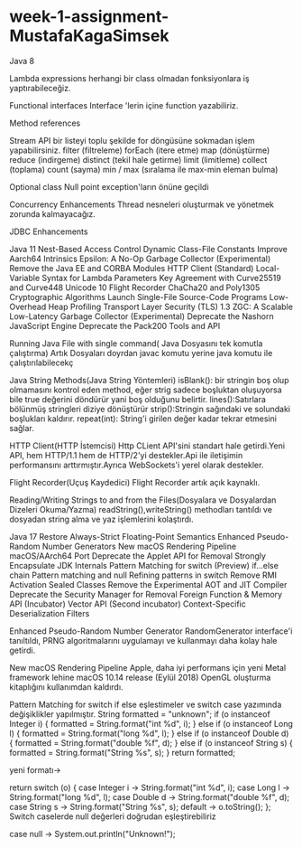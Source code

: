# week-1-assignment-MustafaKagaSimsek
Java 8

Lambda expressions
herhangi bir class olmadan fonksiyonlara iş yaptırabileceğiz.

Functional interfaces
 Interface 'lerin içine function yazabiliriz.

Method references

Stream API
bir listeyi toplu şekilde for döngüsüne sokmadan işlem yapabilirsiniz.
 filter (filtreleme)
 forEach (itere etme)
 map (dönüştürme)
 reduce (indirgeme)
 distinct (tekil hale getirme)
 limit (limitleme)
 collect (toplama)
 count (sayma)
 min / max  (sıralama ile max-min eleman bulma)

Optional class
Null point exception'ların önüne geçildi

Concurrency Enhancements
Thread nesneleri oluşturmak ve yönetmek zorunda kalmayacağız.

JDBC Enhancements 

Java 11
Nest-Based Access Control
Dynamic Class-File Constants
Improve Aarch64 Intrinsics
Epsilon: A No-Op Garbage Collector (Experimental)
Remove the Java EE and CORBA Modules
HTTP Client (Standard)
Local-Variable Syntax for Lambda Parameters
Key Agreement with Curve25519 and Curve448
Unicode 10
Flight Recorder
ChaCha20 and Poly1305 Cryptographic Algorithms
Launch Single-File Source-Code Programs
Low-Overhead Heap Profiling
Transport Layer Security (TLS) 1.3
ZGC: A Scalable Low-Latency Garbage Collector (Experimental)
Deprecate the Nashorn JavaScript Engine
Deprecate the Pack200 Tools and API

Running Java File with single command( Java Dosyasını tek komutla çalıştırma)
Artık Dosyaları doyrdan javac komutu yerine java komutu ile çalıştırılabilecekç

Java String Methods(Java String Yöntemleri)
isBlank(): bir stringin boş olup olmamasını kontrol eden method, eğer strig sadece boşluktan oluşuyorsa bile true değerini döndürür yani boş olduğunu belirtir.
lines():Satırlara bölünmüş stringleri diziye dönüştürür
strip():Stringin sağındaki ve solundaki boşlukları kaldırır.
repeat(int): String'i girilen değer kadar tekrar etmesini sağlar.

HTTP Client(HTTP İstemcisi)
Http CLient API'sini standart hale getirdi.Yeni API, hem HTTP/1.1 hem de HTTP/2'yi destekler.Api ile iletişimin performansını arttırmıştır.Ayrıca WebSockets'i yerel olarak destekler.

Flight Recorder(Uçuş Kaydedici)
Flight Recorder artık açık kaynaklı.

Reading/Writing Strings to and from the Files(Dosyalara ve Dosyalardan Dizeleri Okuma/Yazma)
readString(),writeString() methodları tantıldı ve dosyadan string alma ve yaz işlemlerini kolaştırdı.

Java 17
Restore Always-Strict Floating-Point Semantics
Enhanced Pseudo-Random Number Generators
New macOS Rendering Pipeline
macOS/AArch64 Port
Deprecate the Applet API for Removal
Strongly Encapsulate JDK Internals
Pattern Matching for switch (Preview)
 if…else chain
 Pattern matching and null
 Refining patterns in switch
Remove RMI Activation
Sealed Classes
Remove the Experimental AOT and JIT Compiler
Deprecate the Security Manager for Removal
Foreign Function & Memory API (Incubator)
Vector API (Second incubator)
Context-Specific Deserialization Filters


Enhanced Pseudo-Random Number Generator
RandomGenerator interface'i tanıltıldı, PRNG algoritmalarını uygulamayı ve kullanmayı daha kolay hale getirdi.

New macOS Rendering Pipeline
Apple, daha iyi performans için yeni Metal framework lehine  macOS 10.14 release (Eylül 2018) OpenGL oluşturma kitaplığını kullanımdan kaldırdı.


Pattern Matching for switch
if else eşlestimeler ve switch case yazımında değişiklikler yapılmıştır.
String formatted = "unknown";
      if (o instanceof Integer i) {
          formatted = String.format("int %d", i);
      } else if (o instanceof Long l) {
          formatted = String.format("long %d", l);
      } else if (o instanceof Double d) {
          formatted = String.format("double %f", d);
      } else if (o instanceof String s) {
          formatted = String.format("String %s", s);
      }
      return formatted;

yeni formatı->

 return switch (o) {
            case Integer i -> String.format("int %d", i);
            case Long l    -> String.format("long %d", l);
            case Double d  -> String.format("double %f", d);
            case String s  -> String.format("String %s", s);
            default        -> o.toString();
        };
Switch caselerde null değerleri doğrudan eşleştirebiliriz

 case null                   -> System.out.println("Unknown!");
